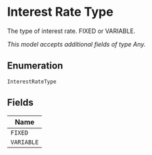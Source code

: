 
# Interest Rate Type

The type of interest rate. FIXED or VARIABLE.

*This model accepts additional fields of type Any.*

## Enumeration

`InterestRateType`

## Fields

| Name |
|  --- |
| `FIXED` |
| `VARIABLE` |


